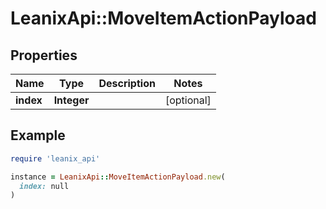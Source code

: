 # LeanixApi::MoveItemActionPayload

## Properties

| Name | Type | Description | Notes |
| ---- | ---- | ----------- | ----- |
| **index** | **Integer** |  | [optional] |

## Example

```ruby
require 'leanix_api'

instance = LeanixApi::MoveItemActionPayload.new(
  index: null
)
```

